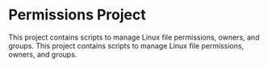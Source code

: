 # Permissions Project
This project contains scripts to manage Linux file permissions, owners, and groups.
This project contains scripts to manage Linux file permissions, owners, and groups.
